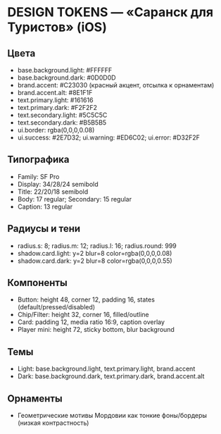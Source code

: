 # DESIGN TOKENS — «Саранск для Туристов» (iOS)

## Цвета
- base.background.light: #FFFFFF
- base.background.dark: #0D0D0D
- brand.accent: #C23030 (красный акцент, отсылка к орнаментам)
- brand.accent.alt: #8E1F1F
- text.primary.light: #161616
- text.primary.dark: #F2F2F2
- text.secondary.light: #5C5C5C
- text.secondary.dark: #B5B5B5
- ui.border: rgba(0,0,0,0.08)
- ui.success: #2E7D32; ui.warning: #ED6C02; ui.error: #D32F2F

## Типографика
- Family: SF Pro
- Display: 34/28/24 semibold
- Title: 22/20/18 semibold
- Body: 17 regular; Secondary: 15 regular
- Caption: 13 regular

## Радиусы и тени
- radius.s: 8; radius.m: 12; radius.l: 16; radius.round: 999
- shadow.card.light: y=2 blur=8 color=rgba(0,0,0,0.08)
- shadow.card.dark: y=2 blur=8 color=rgba(0,0,0,0.55)

## Компоненты
- Button: height 48, corner 12, padding 16, states (default/pressed/disabled)
- Chip/Filter: height 32, corner 16, filled/outline
- Card: padding 12, media ratio 16:9, caption overlay
- Player mini: height 72, sticky bottom, blur background

## Темы
- Light: base.background.light, text.primary.light, brand.accent
- Dark: base.background.dark, text.primary.dark, brand.accent.alt

## Орнаменты
- Геометрические мотивы Мордовии как тонкие фоны/бордеры (низкая контрастность)